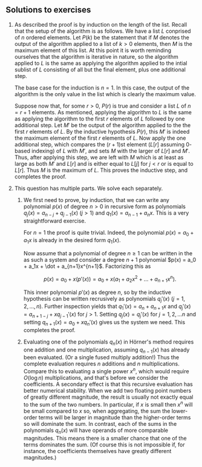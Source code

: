 ## Solutions to exercises

1. As described the proof is by induction on the length of the list. Recall
   that the setup of the algorithm is as follows. We have a list $L$ conprised
   of $n$ ordered elements. Let $P(k)$ be the statement that if $M$ denotes the
   output of the algorithm applied to a list of $k>0$ elements, then $M$ is the
   maximum element of this list. At this point it is worth reminding ourselves
   that the algorithm is iterative in nature, so the algorithm applied to $L$
   is the same as applying the algorithm applied to the intial sublist of $L$
   consisting of all but the final element, plus one additional step.

   The base case for the induction is $n = 1$. In this case, the output of the
   algorithm is the only value in the list which is clearly the maximum value.

   Suppose now that, for some $r > 0$, $P(r)$ is true and consider a list $L$ of
   $n = r + 1$ elements. As mentioned, applying the algorithm to $L$ is the same
   as applying the algorithm to the first $r$ elements of $L$ followed by one
   additional step. Let $M'$ be the output of the algorithm applied to the the
   first $r$ elements of $L$. By the inductive hypothesis $P(r)$, this $M'$ is
   indeed the maximum element of the first $r$ elements of $L$. Now apply the
   one additional step, which compares the $(r+1)$st element ($L[r]$ assuming
   $0$-based indexing) of $L$ with $M'$, and sets $M$ with the larger of $L[r]$
   and $M'$. Thus, after applying this step, we are left with $M$ which is at
   least as large as both $M'$ and $L[r]$ and is either equal to $L[j]$ for $j <
   r$ or is equal to $L[r]$. Thus $M$ is the maximum of $L$. This proves the
   inductive step, and completes the proof.

2. This question has multiple parts. We solve each separately.

   1. We first need to prove, by induction, that we can write any polynomial
      $p(x)$ of degree $n > 0$ in recursive form as polynomials $q_j(x) =
      a_{n-j} + q_{j-1}(x)$ ($j > 1$) and $q_1(x) = a_{n-1} + a_nx$. This is a
      very straightforward exercise.

      For $n = 1$ the proof is quite trivial. Indeed, the polynomial
      $p(x) = a_0 + a_1x$ is already in the desired form $q_1(x)$.

      Now assume that a polynomial of degree $n\geq 1$ can be written in the as
      such a system and consider a degree $n+1$ polynomial $p(x) = a_0 + a_1x +
      \dot + a_{n+1}x^{n+1}$. Factorizing this as

      $$
      p(x) = a_0 + x(p'(x)) = a_0 + x(a_1 + a_2x^2 + \dots + a_{n+1}x^{n}).
      $$

      This inner polynomial $p'(x)$ as degree $n$, so by the inductive
      hypothesis can be written recrusively as polynomials $q_j'(x)$
      ($j=1,2,\dots, n$). Further inspection yields that $q_1'(x) = a_n +
      a_{n+1}x$ and $q_j'(x) = a_{n+1-j} + xq_{j-1}'(x)$ for $j > 1$.
      Setting $q_j(x) = q_j'(x)$ for $j=1,2,\dots n$ and setting $q_{n+1}(x) =
      a_0 + xq_{n}'(x)$ gives us the system we need. This completes the proof.

   2. Evaluating one of the polynomials $q_n(x)$ in Hörner's method requires 
      one addition and one multiplication, assuming $q_{n-1}(x)$ has already
      been evaluated. (Or a single fused multiply addition!) Thus the 
      complete evaluation requires $n$ additions and $n$ multiplications. 
      Compare this to evaluating a single power $x^n$, which would require 
      $O(\log n)$ multiplications, and that's before we consider the 
      coefficients. A secondary effect is that this recursive evaluation 
      has better numerical stability. When we add two floating point numbers 
      of greatly different magnitude, the result is usually not exactly 
      equal to the sum of the two numbers. In particular, if $x$ is small 
      then $x^n$ will be small compared to $x$ so, when aggregating, the sum 
      the lower-order terms will be larger in magnitude than the 
      higher-order terms so will dominate the sum. In contrast, each of the 
      sums in the polynomials $q_n(x)$ will have operands of more comparable 
      magnitudes. This means there is a smaller chance that one of the terms 
      dominates the sum. (Of course this is not impossible if, for instance,
      the coefficients themselves have greatly different magnitudes.)